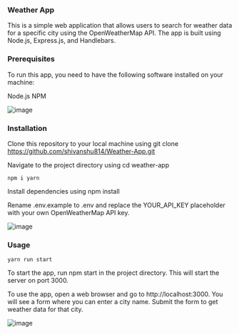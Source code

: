 ### Weather App

This is a simple web application that allows users to search for weather data for a specific city using the OpenWeatherMap API. The app is built using Node.js, Express.js, and Handlebars.

### Prerequisites

To run this app, you need to have the following software installed on your machine:

Node.js
NPM

![image](https://user-images.githubusercontent.com/97324405/236762925-1deeb46a-1224-4ca0-bc7e-792a89cc706f.png)


### Installation

Clone this repository to your local machine using git clone https://github.com/shivanshu814/Weather-App.git

Navigate to the project directory using cd weather-app

`npm i yarn`

Install dependencies using npm install

Rename .env.example to .env and replace the YOUR_API_KEY placeholder with your own OpenWeatherMap API key.

![image](https://user-images.githubusercontent.com/97324405/236763079-ef2e882a-e764-4dcf-ab41-137a3e4dc126.png)

### Usage

`yarn run start`

To start the app, run npm start in the project directory. This will start the server on port 3000.

To use the app, open a web browser and go to http://localhost:3000. You will see a form where you can enter a city name. 
Submit the form to get weather data for that city.

![image](https://user-images.githubusercontent.com/97324405/236763169-f8698e50-6267-4824-bfac-d92620439090.png)
